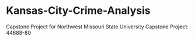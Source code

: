 # Kansas-City-Crime-Analysis
Capstone Project for Northwest Missouri State University Capstone Project: 44688-80
